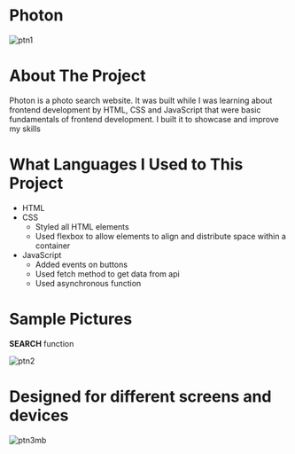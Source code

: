 # Photon
![ptn1](https://user-images.githubusercontent.com/89916459/147343371-f0a1a38f-168e-4346-bd5b-a3a49b02badd.PNG)
# About The Project
Photon is a photo search website. It was built while I was learning about frontend development by HTML, CSS and JavaScript that were basic fundamentals of frontend development. I built it to showcase and improve my skills
# What Languages I Used to This Project
* HTML
* CSS
  * Styled all HTML elements
  * Used flexbox to allow elements to align and distribute space within a container
* JavaScript
  * Added events on buttons
  * Used fetch method to get data from api
  * Used asynchronous function

# Sample Pictures
**SEARCH** function

![ptn2](https://user-images.githubusercontent.com/89916459/147343376-dd4007de-4e4d-48e6-896b-595ab4198f3b.PNG)

# Designed for different screens and devices

![ptn3mb](https://user-images.githubusercontent.com/89916459/147343381-b89bbcc6-62d9-4768-a017-52c41b7c135a.PNG)
